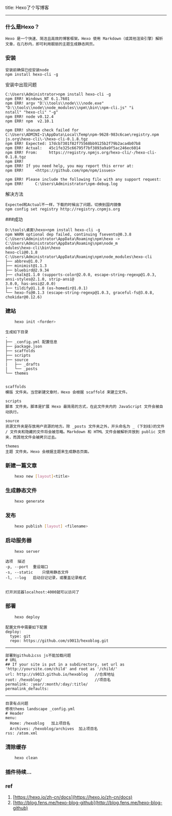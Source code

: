 title: Hexo了个写博客

---
### 什么是Hexo？
	Hexo 是一个快速、简洁且高效的博客框架。Hexo 使用 Markdown（或其他渲染引擎）解析文章，在几秒内，即可利用靓丽的主题生成静态网页。

### 安装
	安装前确保已经安装node
	npm install hexo-cli -g

安装中出现问题

	C:\Users\Administrator>npm install hexo-cli -g
	npm ERR! Windows_NT 6.1.7601
	npm ERR! argv "D:\\tools\\node\\\\node.exe" "D:\\tools\\node\\node_modules\\npm\\bin\\npm-cli.js" "i
	nstall" "hexo-cli" "-g"
	npm ERR! node v0.12.4
	npm ERR! npm  v2.10.1
	
	npm ERR! shasum check failed for C:\Users\ADMINI~1\AppData\Local\Temp\npm-9628-983c6cae\registry.npm
	js.org\hexo-cli\-\hexo-cli-0.1.8.tgz
	npm ERR! Expected: 17dcb7301f82f75568bb9125b2f79b2aca4b07b8
	npm ERR! Actual:   45c1fe325c66795f7bf3893a9a9f5ac246ec6014
	npm ERR! From:     https://registry.npmjs.org/hexo-cli/-/hexo-cli-0.1.8.tgz
	npm ERR!
	npm ERR! If you need help, you may report this error at:
	npm ERR!     <https://github.com/npm/npm/issues>
	
	npm ERR! Please include the following file with any support request:
	npm ERR!     C:\Users\Administrator\npm-debug.log

解决方法

	Expected和Actual不一样，下载的时候出了问题。切换到国内镜像
	npm config set registry http://registry.cnpmjs.org


###成功

	D:\tools\桌面\hexo>npm install hexo-cli -g
	npm WARN optional dep failed, continuing fsevents@0.3.8
	C:\Users\Administrator\AppData\Roaming\npm\hexo -> C:\Users\Administrator\AppData\Roaming\npm\node_m
	odules\hexo-cli\bin\hexo
	hexo-cli@0.1.8 C:\Users\Administrator\AppData\Roaming\npm\node_modules\hexo-cli
	├── abbrev@1.0.7
	├── minimist@1.1.3
	├── bluebird@2.9.34
	├── chalk@1.1.0 (supports-color@2.0.0, escape-string-regexp@1.0.3, ansi-styles@2.1.0, strip-ansi@
	3.0.0, has-ansi@2.0.0)
	├── tildify@1.1.0 (os-homedir@1.0.1)
	└── hexo-fs@0.1.3 (escape-string-regexp@1.0.3, graceful-fs@3.0.8, chokidar@0.12.6)

### 建站
``` bash
	hexo init <forder>
```

	生成如下目录
	.
	├── _config.yml	配置信息
	├── package.json 
	├── scaffolds	
	├── scripts		
	├── source
	|   ├── _drafts
	|   └── _posts
	└── themes


	scaffolds
	模版 文件夹。当您新建文章时，Hexo 会根据 scaffold 来建立文件。
	
	scripts
	脚本 文件夹。脚本是扩展 Hexo 最简易的方式，在此文件夹内的 JavaScript 文件会被自动执行。
	
	source
	资源文件夹是存放用户资源的地方。除 _posts 文件夹之外，开头命名为 _ (下划线)的文件 / 文件夹和隐藏的文件将会被忽略。Markdown 和 HTML 文件会被解析并放到 public 文件夹，而其他文件会被拷贝过去。
	
	themes
	主题 文件夹。Hexo 会根据主题来生成静态页面。


### 新建一篇文章
``` bash
	hexo new [layout]<title>
```

### 生成静态文件
``` bash
	hexo generate
```

### 发布
``` bash
	hexo publish [layout] <filename>
```

### 启动服务器
``` bash
	hexo server
```
	
	选项	描述
	-p, --port	重设端口
	-s, --static	只使用静态文件
	-l, --log	启动日记记录，或覆盖记录格式


	打开浏览器localhost:4000就可以访问了

### 部署
``` bash
	hexo deploy
```

	配置文件中需要如下配置
	deploy:
	  type: git
	  repo: https://github.com/s9013/hexoblog.git

----------

	部署到github上css js不能加载问题
	# URL
	## If your site is put in a subdirectory, set url as 'http://yoursite.com/child' and root as '/child/'
	url: http://s9013.github.io/hexoblog   //仓库地址
	root: /hexoblog/					   //项目名
	permalink: :year/:month/:day/:title/
	permalink_defaults:

----------

	目录有点问题
	修改thems landscape _config.yml
	# Header
	menu:
	  Home: /hexoblog   加上项目名
	  Archives: /hexoblog/archives	加上项目名
	rss: /atom.xml
	


### 清除缓存
``` bash
	hexo clean
```


### 插件待续...


### ref

1. [https://hexo.io/zh-cn/docs](https://hexo.io/zh-cn/docs)
2. [http://blog.fens.me/hexo-blog-github](http://blog.fens.me/hexo-blog-github)
